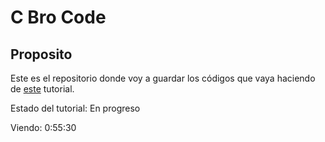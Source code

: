 # C Bro Code

## Proposito
Este es el repositorio donde voy a guardar los códigos que vaya haciendo de [este](https://inv.nadeko.net/watch?v=87SH2Cn0s9A) tutorial.

Estado del tutorial: En progreso   

Viendo: 0:55:30
